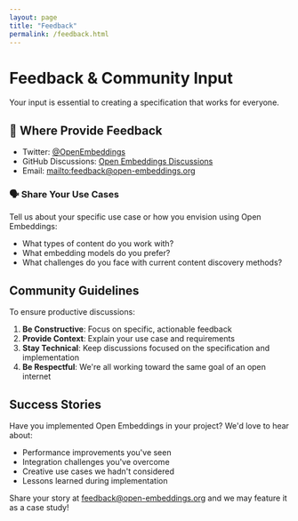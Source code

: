 ```yaml
---
layout: page
title: "Feedback"
permalink: /feedback.html
---
```


# Feedback & Community Input

Your input is essential to creating a specification that works for everyone.


## 📝 Where Provide Feedback
- Twitter: [@OpenEmbeddings](https://twitter.com/OpenEmbeddings)
- GitHub Discussions: [Open Embeddings Discussions](http://gitjhub.com/open-embeddings/open-embeddings/discussions)
- Email: [mailto:feedback@open-embeddings.org](mailto:feedback@open-embeddings.org)

### 🗣️ Share Your Use Cases

Tell us about your specific use case or how you envision using Open Embeddings:
- What types of content do you work with?
- What embedding models do you prefer?
- What challenges do you face with current content discovery methods?

## Community Guidelines

To ensure productive discussions:

1. **Be Constructive**: Focus on specific, actionable feedback
2. **Provide Context**: Explain your use case and requirements
3. **Stay Technical**: Keep discussions focused on the specification and implementation
4. **Be Respectful**: We're all working toward the same goal of an open internet

## Success Stories

Have you implemented Open Embeddings in your project? We'd love to hear about:
- Performance improvements you've seen
- Integration challenges you've overcome
- Creative use cases we hadn't considered
- Lessons learned during implementation

Share your story at [feedback@open-embeddings.org](mailto:feedback@open-embeddings.org) and we may feature it as a case study!
